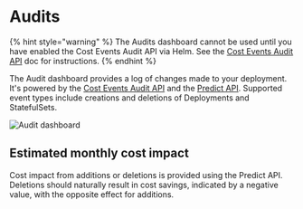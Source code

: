 # Audits

{% hint style="warning" %}
The Audits dashboard cannot be used until you have enabled the Cost Events Audit API via Helm. See the [Cost Events Audit API](/apis/governance-apis/cost-events-audit-api.md#enabling-the-cost-events-audit-api) doc for instructions.
{% endhint %}

The Audit dashboard provides a log of changes made to your deployment. It's powered by the [Cost Events Audit API](/apis/governance-apis/cost-events-audit-api.md) and the [Predict API](/apis/governance-apis/spec-cost-prediction-api.md). Supported event types include creations and deletions of Deployments and StatefulSets.

![Audit dashboard](/.gitbook/assets/audit.png)

## Estimated monthly cost impact

Cost impact from additions or deletions is provided using the Predict API. Deletions should naturally result in cost savings, indicated by a negative value, with the opposite effect for additions.
